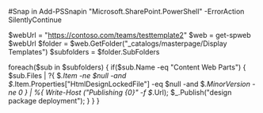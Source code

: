#Snap in
Add-PSSnapin "Microsoft.SharePoint.PowerShell" -ErrorAction SilentlyContinue 

$webUrl = "https://contoso.com/teams/testtemplate2"
$web = get-spweb $webUrl
$folder = $web.GetFolder("_catalogs/masterpage/Display Templates")
$subfolders = $folder.SubFolders

foreach($sub in $subfolders)
{
    if($sub.Name -eq "Content Web Parts")
    {
        $sub.Files | ?{ $_.Item -ne $null -and $_.Item.Properties["HtmlDesignLockedFile"] -eq $null -and $_.MinorVersion -ne 0 } | %{
        Write-Host ("Publishing {0}" -f $_.Url);
        $_.Publish("design package deployment");
        }
    }
}
